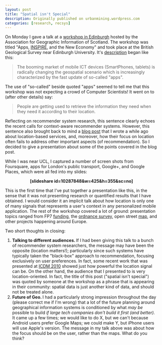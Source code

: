 ```yaml
---
layout: post
title: "Spatial isn't Special"
description: Originally published on urbanmining.wordpress.com
categories: [research, recsys]
---
```


On Monday I gave a talk at a <a href="http://www.sdimag.com/apps-inspire-and-the-new-economy-21-november.html">workshop in Edinburgh</a> hosted by the Association for Geographic Information of Scotland. The workshop was titled "Apps, <a href="http://inspire.jrc.ec.europa.eu/events/conferences/inspire_2011/?page=outline" target="_blank">INSPIRE</a>, and the New Economy" and took place at the British Geological Survey near Edinburgh University. It's <a href="http://agi.mhsoftware.com/ViewItem.html?cal_item_id=1033&amp;dtwhen=2455887" target="_blank">description</a> began like this:

<blockquote>The booming market of mobile ICT devices (SmartPhones, tablets) is radically changing the geospatial scenario which is increasingly characterized by the fast update of so-called "apps".</blockquote>
The use of "so-called" beside quoted "apps" seemed to tell me that this workshop was not expecting a crowd of Computer Scientists! It went on to (after other details) say:
<blockquote>People are getting used to retrieve the information they need when they need it according to their location.</blockquote>
Reflecting on recommender system research, this sentence clearly echoes the recent calls for context-aware recommender systems. However, this sentence also brought back to mind a <a href="http://urbanmining.wordpress.com/2011/06/22/whats-wrong-with-mobile-recommendations/" target="_blank">blog post</a> that I wrote a while ago about location-based services, and, moreover, how their focus on location often fails to address other important aspects (of recommendation). So I decided to give a presentation about some of the points covered in the blog post.

While I was near UCL, I captured a number of screen shots from Foursquare, apps for London's public transport, Google+, and Google Places, which were all fed into my slides:
<p style="text-align:center;"><strong>[slideshare id=10287848&amp;w=425&amp;h=355&amp;sc=no]</strong></p>
This is the first time that I've put together a presentation like this, in the sense that it was not presenting research or quantified results that I have obtained. I would consider it an implicit talk about how location is only one of many signals that represents a user's context in any personalized mobile application. The rest of the workshop covered a lot of ground: presentation topics ranged from FP7 <a href="http://cordis.europa.eu/fp7/home_en.html" target="_blank">funding</a>, the <a href="http://www.ordnancesurvey.co.uk/oswebsite/" target="_blank">ordnance survey</a>, open street <a href="http://www.openstreetmap.org/" target="_blank">map</a>, and other projects happening around Europe.

Two short thoughts in closing:
<ol>
	<li><strong>Talking to different audiences. </strong>If I had been giving this talk to a bunch of recommender system researchers, the message may have been the opposite (location matters!); particularly since such systems have typically taken the "black-box" approach to recommendation, focusing exclusively on user preferences. In fact, some recent work that was presented at <a href="http://mobblog.cs.ucl.ac.uk/2010/10/13/rethinking-mobile-recommendations-is-it-time-to-forget-nearby-events-and-look-at-neighbourhoods/" target="_blank">ICDM 2010</a> showed just how powerful the location signal can be. On the other hand, the audience that I presented to is very location-oriented. In fact, the title of this post ("spatial isn't special") was quoted by someone at the workshop as a phrase that is appearing in their community: spatial data is just another kind of data, and should not be treated alone.</li>
	<li><strong>Future of Geo. </strong>I had a particularly strong impression throughout the day (please correct me if I'm wrong) that a lot of the future planning around geographical information systems is conditioned by what <em>may be</em> possible to build <em>if large tech companies don't build it first (and better). </em>It came up a few times; we would like to do X, but we can't because Android users prefer Google Maps; we could make Y, but iPhone users will use Apple's version. The message in my talk above was about how the focus should be on the user, rather than the maps. What do you think?<em><strong></strong></em></li>
</ol>